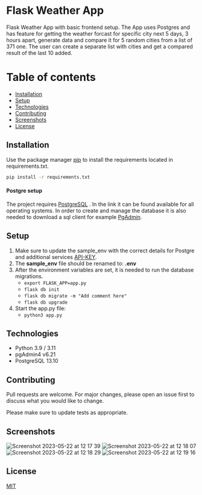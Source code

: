 # Flask Weather App

Flask Weather App with basic frontend setup. The App uses Postgres and has feature for getting the weather forcast for
specific city next 5 days, 3 hours apart, generate data and compare it for 5 random cities from a list of 371 one. The user can create a separate
list with cities and get a compared result of the last 10 added. 

# Table of contents
* [Installation](#Installation)
* [Setup](#Setup)
* [Technologies](#Technologies)
* [Contributing](#Contributing)
* [Screenshots](#Screenshots)
* [License](#License)

## Installation

Use the package manager [pip](https://pip.pypa.io/en/stable/) to install the requirements located in requirements.txt.

```bash
pip install -r requirements.txt
```

#### Postgre setup

The project requires [PostgreSQL](https://www.postgresql.org/download/) . In the link it can be found available 
for all operating systems. In order to create and manage the database it is also needed to download a sql client for example
[PgAdmin](https://www.pgadmin.org/download/).

## Setup

1. Make sure to update the sample_env with the correct details for Postgre and additional services [API-KEY](https://home.openweathermap.org/api_keys).
2. The **sample_env** file should be renamed to: **.env**
3. After the environment variables are set, it is needed to run the database migrations.
    - ```export FLASK_APP=app.py```
    - ```flask db init```
    - ```flask db migrate -m "Add comment here"```
    - ```flask db upgrade```
4. Start the app.py file:
    - ```python3 app.py```

## Technologies
 - Python 3.9 / 3.11
 - pgAdmin4 v6.21
 - PostgreSQL 13.10 
    

## Contributing

Pull requests are welcome. For major changes, please open an issue first
to discuss what you would like to change.

Please make sure to update tests as appropriate.

## Screenshots

![Screenshot 2023-05-22 at 12 17 39](https://github.com/LilkoPetkov/WeatherApp-Flask/assets/99439480/55ba898b-4831-488b-9bbe-dd78bb676c01)
![Screenshot 2023-05-22 at 12 18 07](https://github.com/LilkoPetkov/WeatherApp-Flask/assets/99439480/8fdb44dc-7efa-4a9d-9079-b099c2807b88)
![Screenshot 2023-05-22 at 12 18 29](https://github.com/LilkoPetkov/WeatherApp-Flask/assets/99439480/2523bf30-bb6a-4695-b6d9-8092d4f7510b)
![Screenshot 2023-05-22 at 12 19 16](https://github.com/LilkoPetkov/WeatherApp-Flask/assets/99439480/99383e49-8cba-46bd-a6a5-b691c1fa06a0)

## License

[MIT](https://choosealicense.com/licenses/mit/)
